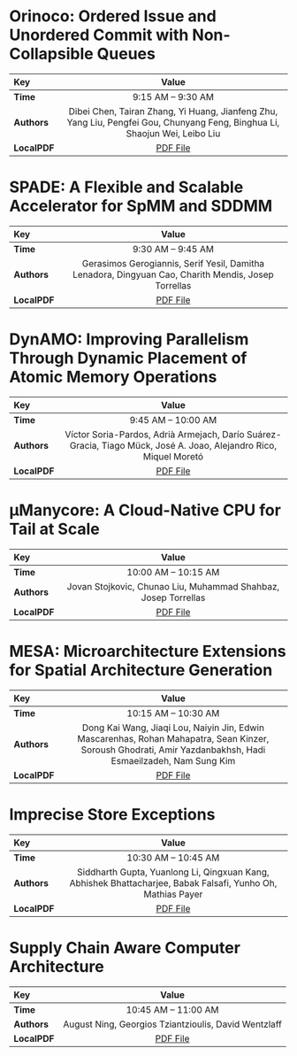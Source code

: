 
# Orinoco: Ordered Issue and Unordered Commit with Non-Collapsible Queues

| Key | Value |
:----- | :----: 
|**Time** | 9:15 AM – 9:30 AM |
|**Authors** | Dibei Chen, Tairan Zhang, Yi Huang, Jianfeng Zhu, Yang Liu, Pengfei Gou, Chunyang Feng, Binghua Li, Shaojun Wei, Leibo Liu |
|**LocalPDF** | [PDF File](Chen%20et%20al.%20-%202023%20-%20Orinoco%20Ordered%20Issue%20and%20Unordered%20Commit%20with%20N.pdf) |









# SPADE: A Flexible and Scalable Accelerator for SpMM and SDDMM

| Key | Value |
:----- | :----: 
|**Time** | 9:30 AM – 9:45 AM |
|**Authors** | Gerasimos Gerogiannis, Serif Yesil, Damitha Lenadora, Dingyuan Cao, Charith Mendis, Josep Torrellas |
|**LocalPDF** | [PDF File](Gerogiannis%20et%20al.%20-%202023%20-%20SPADE%20A%20Flexible%20and%20Scalable%20Accelerator%20for%20SpM.pdf) |









# DynAMO: Improving Parallelism Through Dynamic Placement of Atomic Memory Operations

| Key | Value |
:----- | :----: 
|**Time** | 9:45 AM – 10:00 AM |
|**Authors** | Víctor Soria-Pardos, Adrià Armejach, Darío Suárez-Gracia, Tiago Mück, José A. Joao, Alejandro Rico, Miquel Moretó |
|**LocalPDF** | [PDF File](Soria-Pardos%20et%20al.%20-%202023%20-%20DynAMO%20Improving%20Parallelism%20Through%20Dynamic%20Plac.pdf) |









# μManycore: A Cloud-Native CPU for Tail at Scale

| Key | Value |
:----- | :----: 
|**Time** | 10:00 AM – 10:15 AM |
|**Authors** | Jovan Stojkovic, Chunao Liu, Muhammad Shahbaz, Josep Torrellas |
|**LocalPDF** | [PDF File](Stojkovic%20et%20al.%20-%202023%20-%20μManycore%20A%20Cloud-Native%20CPU%20for%20Tail%20at%20Scale.pdf) |









# MESA: Microarchitecture Extensions for Spatial Architecture Generation

| Key | Value |
:----- | :----: 
|**Time** | 10:15 AM – 10:30 AM |
|**Authors** | Dong Kai Wang, Jiaqi Lou, Naiyin Jin, Edwin Mascarenhas, Rohan Mahapatra, Sean Kinzer, Soroush Ghodrati, Amir Yazdanbakhsh, Hadi Esmaeilzadeh, Nam Sung Kim |
|**LocalPDF** | [PDF File](Wang%20et%20al.%20-%202023%20-%20MESA%20Microarchitecture%20Extensions%20for%20Spatial%20Arc.pdf) |









# Imprecise Store Exceptions

| Key | Value |
:----- | :----: 
|**Time** | 10:30 AM – 10:45 AM |
|**Authors** | Siddharth Gupta, Yuanlong Li, Qingxuan Kang, Abhishek Bhattacharjee, Babak Falsafi, Yunho Oh, Mathias Payer |
|**LocalPDF** | [PDF File](Gupta%20et%20al.%20-%202023%20-%20Imprecise%20Store%20Exceptions.pdf) |









# Supply Chain Aware Computer Architecture

| Key | Value |
:----- | :----: 
|**Time** | 10:45 AM – 11:00 AM |
|**Authors** | August Ning, Georgios Tziantzioulis, David Wentzlaff |
|**LocalPDF** | [PDF File](Ning%20et%20al.%20-%202023%20-%20Supply%20Chain%20Aware%20Computer%20Architecture.pdf) |








